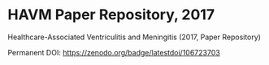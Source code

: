 # HAVM Paper Repository, 2017
Healthcare-Associated Ventriculitis and Meningitis (2017, Paper Repository)

Permanent DOI: https://zenodo.org/badge/latestdoi/106723703
